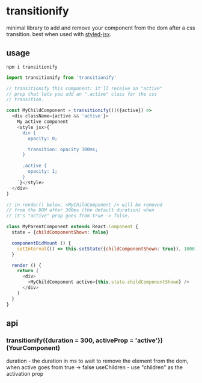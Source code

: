 # transitionify

minimal library to add and remove your component from the dom after a css transition. best when used with [styled-jsx](https://github.com/zeit/styled-jsx).

## usage

```
npm i transitionify
```

```js
import transitionify from 'transitionify'

// transitionify this component: it'll receive an "active"
// prop that lets you add an ".active" class for the css
// transition.

const MyChildComponent = transitionify()(({active}) =>
  <div className={active && 'active'}>
    My active component
    <style jsx>{`
      div {
        opacity: 0;

        transition: opacity 300ms;
      }

      .active {
        opacity: 1;
      }
    `}</style>
  </div>
)

// in render() below, <MyChildComponent /> will be removed
// from the DOM after 300ms (the default duration) when
// it's "active" prop goes from true -> false.

class MyParentComponent extends React.Component {
  state = {childComponentShown: false}

  componentDidMount () {
    setInterval(() => this.setState({childComponentShown: true}), 1000)
  }

  render () {
    return (
      <div>
        <MyChildComponent active={this.state.childComponentShown} />
      </div>
    )
  }
}
```

## api

### transitionify({duration = 300, activeProp = 'active'})(YourComponent)

duration - the duration in ms to wait to remove the element from the dom, when active goes from true -> false
useChildren - use "children" as the activation prop
